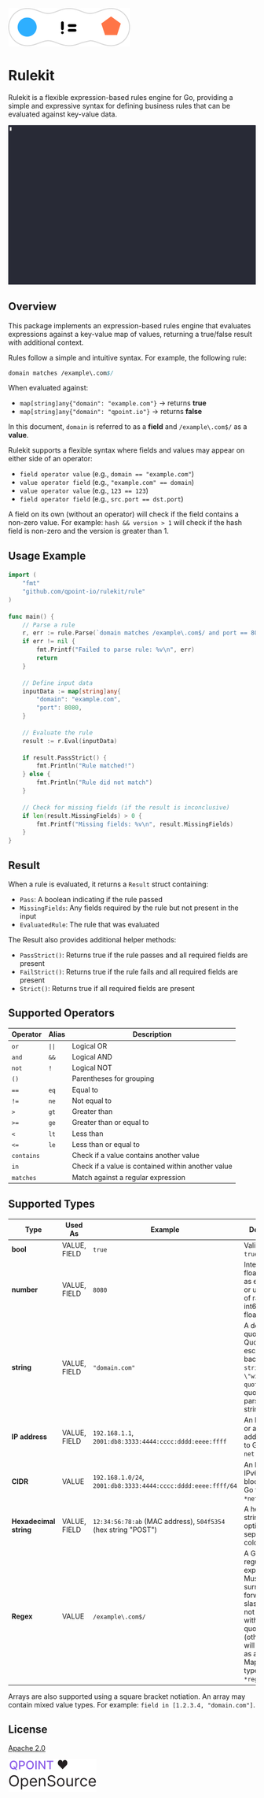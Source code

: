 <picture>
  <source media="(prefers-color-scheme: dark)" srcset="./readme_assets/rule-kit-icon-dark.svg">
  <source media="(prefers-color-scheme: light)" srcset="./readme_assets/rule-kit-icon-light.svg">
  <img alt="Rulekit icon" src="./readme_assets/rule-kit-icon-light.svg">
</picture>

# Rulekit

Rulekit is a flexible expression-based rules engine for Go, providing a simple and expressive syntax for defining business rules that can be evaluated against key-value data.

![Rulekit Demo](./readme_assets/demo.gif)

## Overview

This package implements an expression-based rules engine that evaluates expressions against a key-value map of values, returning a true/false result with additional context.

Rules follow a simple and intuitive syntax. For example, the following rule:

```perl
domain matches /example\.com$/
```

When evaluated against:
- `map[string]any{"domain": "example.com"}` → returns **true**
- `map[string]any{"domain": "qpoint.io"}` → returns **false**

In this document, `domain` is referred to as a **field** and `/example\.com$/` as a **value**.

Rulekit supports a flexible syntax where fields and values may appear on either side of an operator:

- `field operator value` (e.g., `domain == "example.com"`)
- `value operator field` (e.g., `"example.com" == domain`)
- `value operator value` (e.g., `123 == 123`)
- `field operator field` (e.g., `src.port == dst.port`)

A field on its own (without an operator) will check if the field contains a non-zero value. For example: `hash && version > 1` will check if the hash field is non-zero and the version is greater than 1.

## Usage Example

```go
import (
    "fmt"
    "github.com/qpoint-io/rulekit/rule"
)

func main() {
    // Parse a rule
    r, err := rule.Parse(`domain matches /example\.com$/ and port == 8080`)
    if err != nil {
        fmt.Printf("Failed to parse rule: %v\n", err)
        return
    }
    
    // Define input data
    inputData := map[string]any{
        "domain": "example.com",
        "port": 8080,
    }
    
    // Evaluate the rule
    result := r.Eval(inputData)
    
    if result.PassStrict() {
        fmt.Println("Rule matched!")
    } else {
        fmt.Println("Rule did not match")
    }
    
    // Check for missing fields (if the result is inconclusive)
    if len(result.MissingFields) > 0 {
        fmt.Printf("Missing fields: %v\n", result.MissingFields)
    }
}
```

## Result

When a rule is evaluated, it returns a `Result` struct containing:

- `Pass`: A boolean indicating if the rule passed
- `MissingFields`: Any fields required by the rule but not present in the input
- `EvaluatedRule`: The rule that was evaluated

The Result also provides additional helper methods:
- `PassStrict()`: Returns true if the rule passes and all required fields are present
- `FailStrict()`: Returns true if the rule fails and all required fields are present
- `Strict()`: Returns true if all required fields are present

## Supported Operators

| Operator | Alias | Description |
|----------|--------------|-------------|
| `or` | `\|\|` | Logical OR |
| `and` | `&&` | Logical AND |
| `not` | `!` | Logical NOT |
| `()` | | Parentheses for grouping |
| `==` | `eq` | Equal to |
| `!=` | `ne` | Not equal to |
| `>` | `gt` | Greater than |
| `>=` | `ge` | Greater than or equal to |
| `<` | `lt` | Less than |
| `<=` | `le` | Less than or equal to |
| `contains` | | Check if a value contains another value |
| `in` | | Check if a value is contained within another value |
| `matches` | | Match against a regular expression |

## Supported Types

| Type | Used As | Example | Description |
|------|---------|---------|-------------|
| **bool** | VALUE, FIELD | `true` | Valid values: `true`, `false` |
| **number** | VALUE, FIELD | `8080` | Integer or float. Parsed as either int64 or uint64 if out of range for int64, or float64 if float. |
| **string** | VALUE, FIELD | `"domain.com"` | A double-quoted string. Quotes may be escaped with a backslash: `"a string \"with\" quotes"`. Any quoted value is parsed as a string. |
| **IP address** | VALUE, FIELD | `192.168.1.1`, `2001:db8:3333:4444:cccc:dddd:eeee:ffff` | An IPv4, IPv6, or an IPv6 dual address. Maps to Go type: `net.IP` |
| **CIDR** | VALUE | `192.168.1.0/24`, `2001:db8:3333:4444:cccc:dddd:eeee:ffff/64` | An IPv4 or IPv6 CIDR block. Maps to Go type: `*net.IPNet` |
| **Hexadecimal string** | VALUE, FIELD | `12:34:56:78:ab` (MAC address), `504f5354` (hex string "POST") | A hexadecimal string, optionally separated by colons. |
| **Regex** | VALUE | `/example\.com$/` | A Go-style regular expression. Must be surrounded by forward slashes. May not be quoted with double quotes (otherwise it will be parsed as a string). Maps to Go type: `*regexp.Regexp` |

Arrays are also supported using a square bracket notiation. An array may contain mixed value types. For example: `field in [1.2.3.4, "domain.com"]`.

## License

[Apache 2.0](./LICENSE)

<picture>
  <source media="(prefers-color-scheme: dark)" srcset="./readme_assets/qpoint-open.svg">
  <source media="(prefers-color-scheme: light)" srcset="./readme_assets/qpoint-open-light.svg">
  <img alt="Image showing \"Qpoint ❤ OpenSource\"" src="./readme_assets/qpoint-open-light.svg">
</picture>